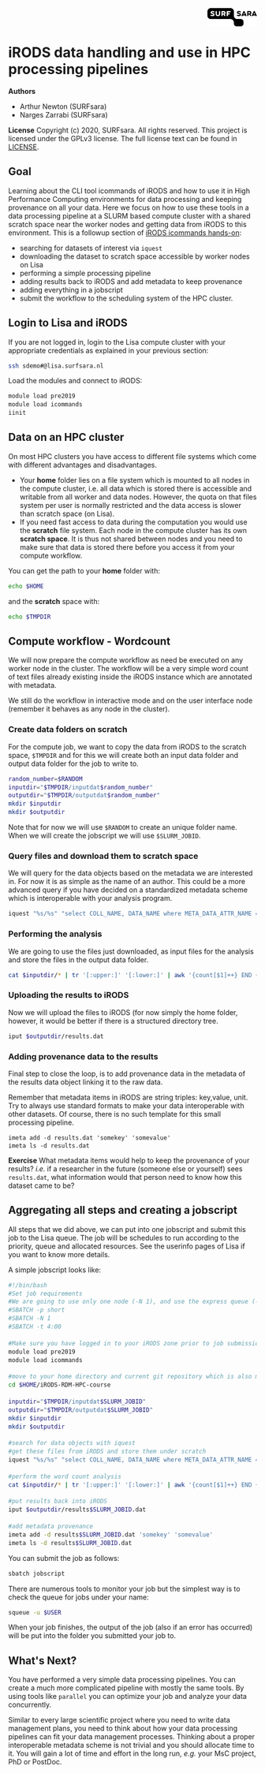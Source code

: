 <img align="right" src="images/surfsara.png" width="100px">
<br><br>

# iRODS data handling and use in HPC processing pipelines

**Authors**
- Arthur Newton (SURFsara)
- Narges Zarrabi (SURFsara)

**License**
Copyright (c) 2020, SURFsara. All rights reserved.
This project is licensed under the GPLv3 license.
The full license text can be found in [LICENSE](LICENSE).


## Goal

Learning about the CLI tool icommands of iRODS and how to use it in High Performance Computing environments for data processing and keeping provenance on all your data. 
Here we focus on how to use these tools in a data processing pipeline at a SLURM based compute cluster with a shared scratch space near the worker nodes and getting data from iRODS to this environment. 
This is a followup section of [iRODS icommands hands-on](2-iRODS-icommands.md):

- searching for datasets of interest via `iquest`
- downloading the dataset to scratch space accessible by worker nodes on Lisa
- performing a simple processing pipeline
- adding results back to iRODS and add metadata to keep provenance
- adding everything in a jobscript
- submit the workflow to the scheduling system of the HPC cluster.


## Login to Lisa and iRODS
If you are not logged in, login to the Lisa compute cluster with your appropriate credentials as explained in your previous section:

```sh
ssh sdemo#@lisa.surfsara.nl
```

Load the modules and connect to iRODS:

```sh
module load pre2019
module load icommands
iinit
```

## Data on an HPC cluster
On most HPC clusters you have access to different file systems which come with different advantages and disadvantages. 

- Your **home** folder lies on a file system which is mounted to all nodes in the compute cluster, i.e. all data which is stored there is accessible and writable from all worker and data nodes. However, the quota on that files system per user is normally restricted and the data access is slower than scratch space (on Lisa).
- If you need fast access to data during the computation you would use the **scratch** file system. Each node in the compute cluster has its own **scratch space**. It is thus not shared between nodes and you need to make sure that data is stored there before you access it from your compute workflow.

You can get the path to your **home** folder with:

```sh
echo $HOME
```

and the **scratch** space with:

```sh
echo $TMPDIR
```


## Compute workflow - Wordcount
We will now prepare the compute workflow as need be executed on any worker node in the cluster. The workflow will be a very simple word count of text files already existing inside the iRODS instance which are annotated with metadata.

We still do the workflow in interactive mode and on the user interface node (remember it behaves as any node in the cluster).

### Create data folders on **scratch**
For the compute job, we want to copy the data from iRODS to the scratch space, `$TMPDIR` and for this we will create both an input data folder and output data folder for the job to write to.

```sh
random_number=$RANDOM
inputdir="$TMPDIR/inputdat$random_number"
outputdir="$TMPDIR/outputdat$random_number"
mkdir $inputdir
mkdir $outputdir
```

Note that for now we will use `$RANDOM` to create an unique folder name. When we will create the jobscript we will use `$SLURM_JOBID`.

### Query files and download them to scratch space
We will query for the data objects based on the metadata we are interested in. For now it is as simple as the name of an author. This could be a more advanced query if you have decided on a standardized metadata scheme which is interoperable with your analysis program.

```sh
iquest "%s/%s" "select COLL_NAME, DATA_NAME where META_DATA_ATTR_NAME = 'author' and META_DATA_ATTR_VALUE = 'Lewis Carroll'" | parallel iget {} $inputdir
```

### Performing the analysis
We are going to use the files just downloaded, as input files for the analysis and store the files in the output data folder.

```sh
cat $inputdir/* | tr '[:upper:]' '[:lower:]' | awk '{count[$1]++} END {for(j in count) print j, count[j]}' > $outputdir/results.dat
```

### Uploading the results to iRODS
Now we will upload the files to iRODS (for now simply the home folder, however, it would be better if there is a structured directory tree.

```sh
iput $outputdir/results.dat
```

### Adding provenance data to the results
Final step to close the loop, is to add provenance data in the metadata of the results data object linking it to the raw data.

Remember that metadata items in iRODS are string triples: key,value, unit. Try to always use standard formats to make your data interoperable with other datasets. Of course, there is no such template for this small processing pipeline. 
 
```
imeta add -d results.dat 'somekey' 'somevalue'
imeta ls -d results.dat
```

**Exercise**
What metadata items would help to keep the provenance of your results? *i.e.* if a researcher in the future (someone else or yourself) sees `results.dat`, what information would that person need to know how this dataset came to be?

## Aggregating all steps and creating a jobscript

All steps that we did above, we can put into one jobscript and submit this job to the Lisa queue. The job will be schedules to run according to the priority, queue and allocated resources. See the userinfo pages of Lisa if you want to know more details.

A simple jobscript looks like:

```sh
#!/bin/bash
#Set job requirements
#We are going to use only one node (-N 1), and use the express queue (-p short). And we set the time to 4 minutes (-t 4:00)
#SBATCH -p short
#SBATCH -N 1
#SBATCH -t 4:00

#Make sure you have logged in to your iRODS zone prior to job submission. iRODS creates a irodsA file which is subsequently used by the worker nodes.
module load pre2019
module load icommands

#move to your home directory and current git repository which is also mounted on your scratch space and might hold the processing script
cd $HOME/iRODS-RDM-HPC-course

inputdir="$TMPDIR/inputdat$SLURM_JOBID"
outputdir="$TMPDIR/outputdat$SLURM_JOBID"
mkdir $inputdir
mkdir $outputdir

#search for data objects with iquest
#get these files from iRODS and store them under scratch
iquest "%s/%s" "select COLL_NAME, DATA_NAME where META_DATA_ATTR_NAME = 'author' and META_DATA_ATTR_VALUE = 'Lewis Carroll'" | parallel iget {} $inputdir

#perform the word count analysis
cat $inputdir/* | tr '[:upper:]' '[:lower:]' | awk '{count[$1]++} END {for(j in count) print j, count[j]}' > $outputdir/results.dat

#put results back into iRODS
iput $outputdir/results$SLURM_JOBID.dat

#add metadata provenance
imeta add -d results$SLURM_JOBID.dat 'somekey' 'somevalue'
imeta ls -d results$SLURM_JOBID.dat
```

You can submit the job as follows:

```sh
sbatch jobscript
```

There are numerous tools to monitor your job but the simplest way is to check the queue for jobs under your name:

```sh
squeue -u $USER
```

When your job finishes, the output of the job (also if an error has occurred) will be put into the folder you submitted your job to. 

## What's Next?
You have performed a very simple data processing pipelines. You can create a much more complicated pipeline with mostly the same tools. By using tools like `parallel` you can optimize your job and analyze your data concurrently. 

Similar to every large scientific project where you need to write data management plans, you need to think about how your data processing pipelines can fit your data management processes. Thinking about a proper interoperable metadata scheme is not trivial and you should allocate time to it. You will gain a lot of time and effort in the long run, *e.g.* your MsC project, PhD or PostDoc. 



